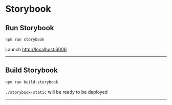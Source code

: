 # Storybook

## Run Storybook

```sh
npm run storybook
```

Launch <http://localhost:6006>

---

## Build Storybook

```sh
npm run build-storybook
```

`./storybook-static` will be ready to be deployed

---
